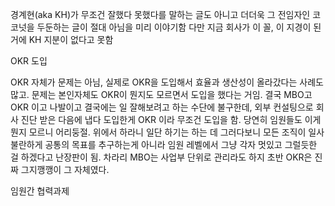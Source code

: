 

경계현(aka KH)가 무조건 잘했다 못했다를 말하는 글도 아니고
더더욱 그 전임자인 코코넛을 두둔하는 글이 절대 아님을 미리 이야기함
다만 지금 회사가 이 꼴, 이 지경이 된 거에 KH 지분이 없다고 못함



OKR 도입

OKR 자체가 문제는 아님, 실제로 OKR을 도입해서 효율과 생산성이 올라갔다는 사례도 많고.
문제는 본인자체도 OKR이 뭔지도 모르면서 도입을 했다는 거임. 결국 MBO고 OKR 이고 나발이고 결국에는 일 잘해보려고 하는 수단에 불구한데, 외부 컨설팅으로 회사 진단 받은 다음에 냅다 도입한게 OKR 이라 무조건 도입을 함. 당연히 임원들도 이게 뭔지 모르니 어리둥절. 위에서 하라니 일단 하기는 하는 데 그러다보니 모든 조직이 일사불란하게 공통의 목표를 추구하는게 아니라 임원 레벨에서 그냥 각자 멋있고 그럴듯한 걸 하겠다고 난장판이 됨. 차라리 MBO는 사업부 단위로 관리라도 하지 초반 OKR은 진짜 그지깽깽이 그 자체였다. 


임원간 협력과제 

